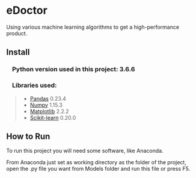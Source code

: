 # eDoctor

Using various machine learning algorithms to get a high-performance product.

## Install

### &nbsp;&nbsp;&nbsp; Python version used in this project: 3.6.6

### &nbsp;&nbsp;&nbsp; Libraries used:

> *  [Pandas](http://pandas.pydata.org) 0.23.4
> *  [Numpy](http://www.numpy.org) 1.15.3
> *  [Matplotlib](https://matplotlib.org) 2.2.2
> *  [Scikit-learn](http://scikit-learn.org/stable/) 0.20.0

## How to Run

To run this project you will need some software, like Anaconda.

From Anaconda just set as working directory as the folder of the project, open the .py file you want from Models folder and run this file or press F5.
